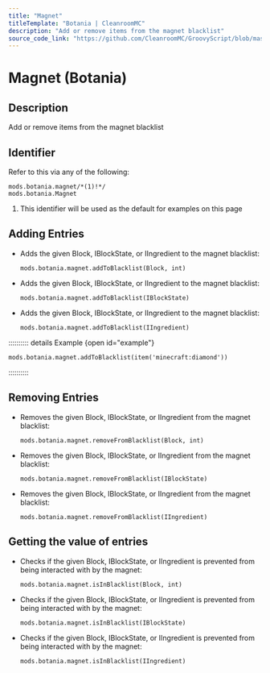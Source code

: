```yaml
---
title: "Magnet"
titleTemplate: "Botania | CleanroomMC"
description: "Add or remove items from the magnet blacklist"
source_code_link: "https://github.com/CleanroomMC/GroovyScript/blob/master/src/main/java/com/cleanroommc/groovyscript/compat/mods/botania/Magnet.java"
---
```


# Magnet (Botania)

## Description

Add or remove items from the magnet blacklist

## Identifier

Refer to this via any of the following:

```groovy:no-line-numbers {1}
mods.botania.magnet/*(1)!*/
mods.botania.Magnet
```

1. This identifier will be used as the default for examples on this page

## Adding Entries

- Adds the given Block, IBlockState, or IIngredient to the magnet blacklist:

    ```groovy:no-line-numbers
    mods.botania.magnet.addToBlacklist(Block, int)
    ```

- Adds the given Block, IBlockState, or IIngredient to the magnet blacklist:

    ```groovy:no-line-numbers
    mods.botania.magnet.addToBlacklist(IBlockState)
    ```

- Adds the given Block, IBlockState, or IIngredient to the magnet blacklist:

    ```groovy:no-line-numbers
    mods.botania.magnet.addToBlacklist(IIngredient)
    ```

:::::::::: details Example {open id="example"}
```groovy:no-line-numbers
mods.botania.magnet.addToBlacklist(item('minecraft:diamond'))
```

::::::::::

## Removing Entries

- Removes the given Block, IBlockState, or IIngredient from the magnet blacklist:

    ```groovy:no-line-numbers
    mods.botania.magnet.removeFromBlacklist(Block, int)
    ```

- Removes the given Block, IBlockState, or IIngredient from the magnet blacklist:

    ```groovy:no-line-numbers
    mods.botania.magnet.removeFromBlacklist(IBlockState)
    ```

- Removes the given Block, IBlockState, or IIngredient from the magnet blacklist:

    ```groovy:no-line-numbers
    mods.botania.magnet.removeFromBlacklist(IIngredient)
    ```


## Getting the value of entries

- Checks if the given Block, IBlockState, or IIngredient is prevented from being interacted with by the magnet:

    ```groovy:no-line-numbers
    mods.botania.magnet.isInBlacklist(Block, int)
    ```

- Checks if the given Block, IBlockState, or IIngredient is prevented from being interacted with by the magnet:

    ```groovy:no-line-numbers
    mods.botania.magnet.isInBlacklist(IBlockState)
    ```

- Checks if the given Block, IBlockState, or IIngredient is prevented from being interacted with by the magnet:

    ```groovy:no-line-numbers
    mods.botania.magnet.isInBlacklist(IIngredient)
    ```
